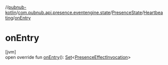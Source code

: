 //[pubnub-kotlin](../../../../index.md)/[com.pubnub.api.presence.eventengine.state](../../index.md)/[PresenceState](../index.md)/[Heartbeating](index.md)/[onEntry](on-entry.md)

# onEntry

[jvm]\
open override fun [onEntry](on-entry.md)(): [Set](https://kotlinlang.org/api/latest/jvm/stdlib/kotlin.collections/-set/index.html)&lt;[PresenceEffectInvocation](../../../com.pubnub.api.presence.eventengine.effect/-presence-effect-invocation/index.md)&gt;
